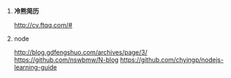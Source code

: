 
1. **冷熊简历**

    http://cv.ftqq.com/#

2. node

    http://blog.gdfengshuo.com/archives/page/3/
    https://github.com/nswbmw/N-blog
    https://github.com/chyingp/nodejs-learning-guide

